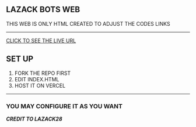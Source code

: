 ## LAZACK BOTS WEB

THIS WEB IS ONLY HTML CREATED TO ADJUST THE CODES LINKS

-------------------

[CLICK TO SEE THE LIVE URL](https://lazackorganisation.my.id)

## SET UP

1. FORK THE REPO FIRST
2. EDIT INDEX.HTML
3. HOST IT ON VERCEL

--------------------

### YOU MAY CONFIGURE IT AS YOU WANT


***CREDIT TO LAZACK28***

